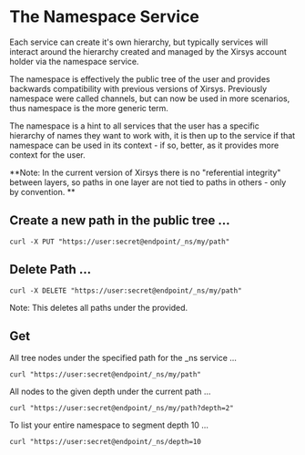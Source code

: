 # The Namespace Service

Each service can create it's own hierarchy, but typically services will interact around the hierarchy created and managed by the Xirsys account holder via the namespace service.

The namespace is effectively the public tree of the user and provides backwards compatibility with previous versions of Xirsys. Previously namespace were called channels, but can now be used in more scenarios, thus namespace is the more generic term.

The namespace is a hint to all services that the user has a specific hierarchy of names they want to work with, it is then up to the service if that namespace can be used in its context - if so, better, as it provides more context for the user.

**Note: In the current version of Xirsys there is no "referential integrity" between layers, so paths in one layer are not tied to paths in others - only by convention.
**
## Create a new path in the public tree …

```
curl -X PUT "https://user:secret@endpoint/_ns/my/path"
```
## Delete Path ...

```
curl -X DELETE "https://user:secret@endpoint/_ns/my/path"
```


Note: This deletes all paths under the provided.

## Get

All tree nodes under the specified path for the _ns service …

```
curl "https://user:secret@endpoint/_ns/my/path"
```


All nodes to the given depth under the current path …

```
curl "https://user:secret@endpoint/_ns/my/path?depth=2"
```


To list your entire namespace to segment depth 10 …

```
curl "https://user:secret@endpoint/_ns/depth=10
```